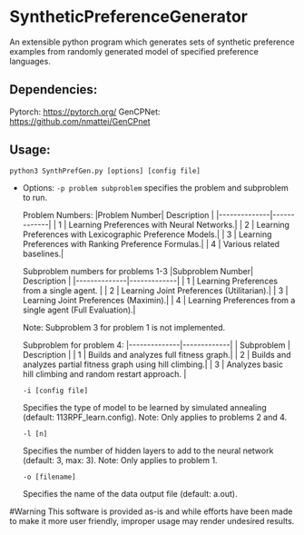 # SyntheticPreferenceGenerator
An extensible python program which generates sets of synthetic preference examples from randomly generated model of specified preference languages.


## Dependencies:

  Pytorch: https://pytorch.org/
  GenCPNet: https://github.com/nmattei/GenCPnet


## Usage:

  `python3 SynthPrefGen.py [options] [config file]`

- Options:
  `-p problem subproblem` specifies the problem and subproblem to run.

  Problem Numbers:
  |Problem Number| Description |
  |--------------|-------------|
  | 1            | Learning Preferences with Neural Networks.|
  | 2            | Learning Preferences with Lexicographic Preference Models.|
  | 3            | Learning Preferences with Ranking Preference Formulas.|
  | 4            | Various related baselines.|

  Subproblem numbers for problems 1-3
  |Subproblem Number| Description |
  |--------------|-------------|
  | 1               | Learning Preferences from a single agent. |
  | 2               | Learning Joint Preferences (Utilitarian).|
  | 3               | Learning Joint Preferences (Maximin).|
  | 4               | Learning Preferences from a single agent (Full Evaluation).|

  Note: Subproblem 3 for problem 1 is not implemented.

  Subproblem for problem 4:
  |--------------|-------------|
  | Subproblem | Description |
  | 1          | Builds and analyzes full fitness graph.|
  | 2          | Builds and analyzes partial fitness graph using hill climbing.|
  | 3          | Analyzes basic hill climbing and random restart approach. |

  `-i [config file]`

  Specifies the type of model to be learned by simulated annealing (default: 113RPF_learn.config).
  Note: Only applies to problems 2 and 4.

  `-l [n]`

  Specifies the number of hidden layers to add to the neural network (default: 3, max: 3).
  Note: Only applies to problem 1.

  `-o [filename]`

  Specifies the name of the data output file (default: a.out).


#Warning
  This software is provided as-is and while efforts have been made to make it more
  user friendly, improper usage may render undesired results.

